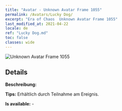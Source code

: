 ```yaml
---
title: "Avatar - Unknown Avatar Frame 1055"
permalink: /Avatars/Lucky Dog/
excerpt: "Era of Chaos  Unknown Avatar Frame 1055"
last_modified_at: 2021-04-22
locale: de
ref: "Lucky Dog.md"
toc: false
classes: wide
---
```

 ![Unknown Avatar Frame 1055](/images/a/avatarFrame_55.png)

## Details

 **Beschreibung:**  

 **Tips:** Erhältlich durch Teilnahme am Ereignis. 

 **Is available:**  - 

